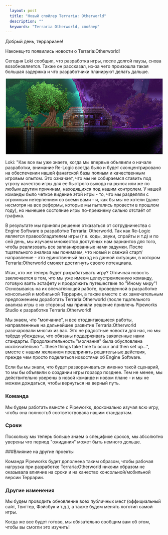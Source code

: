```yaml
---
  layout: post
  title: "Новый спойлер Terraria: Otherworld"
  description: ""
  keywords: "Terraria Otherworld, спойлер"
---
```


Добрый день, террариане! 

<p>Наконец-то появились новости о Terraria:Otherworld! </p>
<p>Сегодня Loki сообщил, что разработка игры, после долгой паузы, снова возобновляется. Также он рассказал, из-за чего произошла такая большая задержка и что разработчики планируют делать дальше. </p>

<div align="center">
<a class="fancybox" rel="gallery1" href="/images/posts/noviy-spoiler-terraria-otherworld/screenshot.png" title="Скриншот">
	<img src="/images/posts/noviy-spoiler-terraria-otherworld/screenshot_m.png" alt="" />
</a>
</div>

<p>Loki: "Как все вы уже знаете, когда мы впервые объявили о начале разработки, внимание Re-Logic всегда было и будет сконцентрировано на обеспечении нашей фанатской базы полным и качественным игровым опытом. Это означает, что мы не собираемся ставить под угрозу качество игры для ее быстрого выхода на рынок или же по любым другим причинам, находящихся под нашим контролем. У нашей команды было четкое видение этой игры - то, что мы разделяли с огромным нетерпением со всеми вами - и, как бы мы не хотели (даже несмотря на все реформы, которые мы пытались провести в прошлом году), но нынешее состояние игры по-прежнему сильно отстаёт от графика.</p>

<p>В результате мы приняли решение отказаться от сотрудничества с Engine Software в разработке Terraria: Otherworld. Так как Re-Logic является правообладателем игры (т.е. коды, звуки, спрайты и т.д) и по сей день, мы изучаем множество доступных нам вариантов для того, чтобы реализовать все запланированные нами задумки. После тщательного анализа мы понимаем, что новый и свежий старт/направление - это единственный выход из данной ситуации, в котором Terraria:Otherworld сможет достигнуть своего потенциала.</p>

<p>Итак, кто же теперь будет разрабатывать игру? Отличная новость заключается в том, что мы уже имеем целеустремленную команду, готовую взять эстафету и продолжить путешествие по "Иному миру"! Основываясь на их впечатляющей работе, проведенной в разработке консольной и мобильной Террарии, а также вместе с их замечательным предложением доработать Terraria:Otherworld (после тщательного анализа игры с их стороны) мы приняли решение привлечь Pipeworks Studio к разработке Terraria:Otherworld! </p>

<p>Мы знаем, что "молчание", и все отодвигающиеся работы, направленнные на дальнейшее развитие Terraria:Otherworld разочаровали многих из вас. Это не радостные новости для нас, но мы твёрдо убеждены, что обязаны поддерживать заявленные нами стандарты. Продолжительность "молчания" была обусловлена исключительно "...these things take time to occur and then set up...", вместе с нашим желанием предпринять решительные действия, прежде чем просто поделиться новостями об Engine Software. </p>

<p>Если бы мы знали, что будет разворачиваться именно такой сценарий, то мы бы объявили о создании игры гораздо позднее. Тем не менее, мы действительно уверены в новой команде и новом плане - и мы не можем дождаться, чтобы вернуться на верный путь.</p>

### Команда
<p>Мы будем работать вмнсте с Pipeworks, досконально изучая всю игру, чтобы она полностьб соответствовала нашим стандартам.</p>

### Сроки
<p>Поскольку мы теперь больше знаем о специфике сроков, мы абсолютно уверены что период "ожидания" может быть немного дольше.</p>

###Влияние на другие проекты
<p>Команда Pipeworks будет дополнена таким образом, чтобы рабочая нагрузка при разработке Terraria:Otherworld никоим образом не оказывала влияние на сроки и на качество консольной/мобильной версии Террарии.</p>

### Другие изменения
<p>Мы будем проводить обновление всех публичных мест (оффициальный сайт, Твиттер, Фэйсбук и т.д.), а также будем менять логотип самой игры.</p>

<p>Когда же все будет готово, мы обязательно сообщим вам об этом, чтобы вы смогли это изучить!</p>